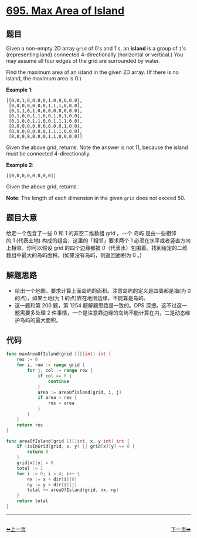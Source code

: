# [695. Max Area of Island](https://leetcode.com/problems/max-area-of-island/)



## 题目

Given a non-empty 2D array `grid` of 0's and 1's, an **island** is a group of `1`'s (representing land) connected 4-directionally (horizontal or vertical.) You may assume all four edges of the grid are surrounded by water.

Find the maximum area of an island in the given 2D array. (If there is no island, the maximum area is 0.)

**Example 1**:

```
[[0,0,1,0,0,0,0,1,0,0,0,0,0],
 [0,0,0,0,0,0,0,1,1,1,0,0,0],
 [0,1,1,0,1,0,0,0,0,0,0,0,0],
 [0,1,0,0,1,1,0,0,1,0,1,0,0],
 [0,1,0,0,1,1,0,0,1,1,1,0,0],
 [0,0,0,0,0,0,0,0,0,0,1,0,0],
 [0,0,0,0,0,0,0,1,1,1,0,0,0],
 [0,0,0,0,0,0,0,1,1,0,0,0,0]]
```

Given the above grid, return`6`. Note the answer is not 11, because the island must be connected 4-directionally.

**Example 2**:

```
[[0,0,0,0,0,0,0,0]]
```

Given the above grid, return`0`.

**Note**: The length of each dimension in the given `grid` does not exceed 50.

## 题目大意

给定一个包含了一些 0 和 1 的非空二维数组 grid 。一个 岛屿 是由一些相邻的 1 (代表土地) 构成的组合，这里的「相邻」要求两个 1 必须在水平或者竖直方向上相邻。你可以假设 grid 的四个边缘都被 0（代表水）包围着。找到给定的二维数组中最大的岛屿面积。(如果没有岛屿，则返回面积为 0 。)

## 解题思路

- 给出一个地图，要求计算上面岛屿的面积。注意岛屿的定义是四周都是海(为 0 的点)，如果土地(为 1 的点)靠在地图边缘，不能算是岛屿。
- 这一题和第 200 题，第 1254 题解题思路是一致的。DPS 深搜。这不过这一题需要多处理 2 件事情，一个是注意靠边缘的岛屿不能计算在内，二是动态维护岛屿的最大面积。

## 代码

```go
func maxAreaOfIsland(grid [][]int) int {
	res := 0
	for i, row := range grid {
		for j, col := range row {
			if col == 0 {
				continue
			}
			area := areaOfIsland(grid, i, j)
			if area > res {
				res = area
			}
		}
	}
	return res
}

func areaOfIsland(grid [][]int, x, y int) int {
	if !isInGrid(grid, x, y) || grid[x][y] == 0 {
		return 0
	}
	grid[x][y] = 0
	total := 1
	for i := 0; i < 4; i++ {
		nx := x + dir[i][0]
		ny := y + dir[i][1]
		total += areaOfIsland(grid, nx, ny)
	}
	return total
}
```


----------------------------------------------
<div style="display: flex;justify-content: space-between;align-items: center;">
<p><a href="https://books.halfrost.com/leetcode/ChapterFour/0600~0699/0693.Binary-Number-with-Alternating-Bits/">⬅️上一页</a></p>
<p><a href="https://books.halfrost.com/leetcode/ChapterFour/0600~0699/0696.Count-Binary-Substrings/">下一页➡️</a></p>
</div>
